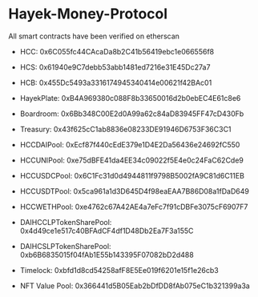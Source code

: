 # Hayek-Money-Protocol

All smart contracts have been verified on etherscan

* HCC: 0x6C055fc44CAcaDa8b2C41b56419ebc1e066556f8
* HCS: 0x61940e9C7debb53abb1481ed7216e31E45Dc27a7
* HCB: 0x455Dc5493a3316174945340414e00621f42BAc01
* HayekPlate: 0xB4A969380c088F8b33650016d2b0ebEC4E61c8e6
* Boardroom: 0x6Bb348C00E2d0A99a62c84aD83945FF47cD430Fb
* Treasury: 0x43f625cC1ab8836e08233DE91946D6753F36C3C1

* HCCDAIPool: 0xEcf87f440cEdE379e1D4E2Da56436e24692fC550
* HCCUNIPool: 0xe75dBFE41da4EE34c09022f5E4e0c24FaC62Cde9
* HCCUSDCPool: 0x6C1Fc31d0d4944811f9798B5002fA9C81d6C11EB
* HCCUSDTPool: 0x5ca961a1d3D645D4f98eaEAA7B86D08a1fDaD649
* HCCWETHPool: 0xe4762c67A42AE4a7eFc7f91cDBFe3075cF6907F7
* DAIHCCLPTokenSharePool: 0x4d49ce1e517c40BFAdCF4df1D48Db2Ea7F3a155C
* DAIHCSLPTokenSharePool: 0xb6B6835015f04fAb1E55b143395F07082bD2d488

* Timelock: 0xbfd1d8cd54258afF8E5Ee019f6201e15f1e26cb3

* NFT Value Pool: 0x366441d5B05Eab2bDfDD8fAb075eC1b321399a3a

